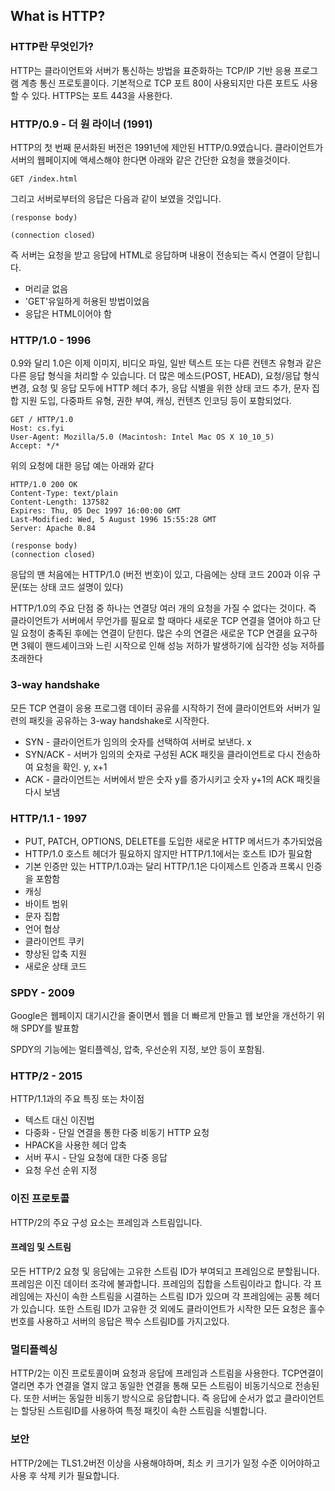 ## What is HTTP?

### HTTP란 무엇인가?

HTTP는 클라이언트와 서버가 통신하는 방법을 표준화하는 TCP/IP 기반 응용 프로그램 계층 통신 프로토콜이다. 기본적으로 TCP 포트 80이 사용되지만 다른 포트도 사용할 수 있다. HTTPS는 포트 443을 사용한다.

### HTTP/0.9 - 더 원 라이너 (1991)

HTTP의 첫 번째 문서화된 버전은 1991년에 제안된 HTTP/0.9였습니다. 클라이언트가 서버의 웹페이지에 액세스해야 한다면 아래와 같은 간단한 요청을 했을것이다.

`GET /index.html`

그리고 서버로부터의 응답은 다음과 같이 보였을 것입니다.

`(response body)`

`(connection closed) `

즉 서버는 요청을 받고 응답에 HTML로 응답하며 내용이 전송되는 즉시 연결이 닫힙니다.

* 머리글 없음
* 'GET'유일하게 허용된 방법이었음
* 응답은 HTML이어야 함

### HTTP/1.0 - 1996

0.9와 달리 1.0은 이제 이미지, 비디오 파일, 일반 텍스트 또는 다른 컨텐츠 유형과 같은 다른 응답 형식을 처리할 수 있습니다. 더 많은 메소드(POST, HEAD), 요청/응답 형식 변경, 요청 및 응답 모두에 HTTP 헤더 추가, 응답 식별을 위한 상태 코드 추가, 문자 집합 지원 도입, 다중파트 유형, 권한 부여, 캐싱, 컨텐츠 인코딩 등이 포함되었다.

```
GET / HTTP/1.0
Host: cs.fyi
User-Agent: Mozilla/5.0 (Macintosh: Intel Mac OS X 10_10_5)
Accept: */*
```

위의 요청에 대한 응답 예는 아래와 같다

```
HTTP/1.0 200 OK
Content-Type: text/plain
Content-Length: 137582
Expires: Thu, 05 Dec 1997 16:00:00 GMT
Last-Modified: Wed, 5 August 1996 15:55:28 GMT
Server: Apache 0.84

(response body)
(connection closed)
```

응답의 맨 처음에는 HTTP/1.0 (버전 번호)이 있고, 다음에는 상태 코드 200과 이유 구문(또는 상태 코드 설명이 있다)

HTTP/1.0의 주요 단점 중 하나는 연결당 여러 개의 요청을 가질 수 없다는 것이다. 즉 클라이언트가 서버에서 무언가를 필요로 할 때마다 새로운 TCP 연결을 열어야 하고 단일 요청이 충족된 후에는 연결이 닫힌다. 많은 수의 연결은 새로운 TCP 연결을 요구하면 3웨이 핸드셰이크와 느린 시작으로 인해 성능 저하가 발생하기에 심각한 성능 저하를 초래한다

### 3-way handshake

모든 TCP 연결이 응용 프로그램 데이터 공유를 시작하기 전에 클라이언트와 서버가 일련의 패킷을 공유하는 3-way handshake로 시작한다.

* SYN - 클라이언트가 임의의 숫자를 선택하여 서버로 보낸다. x
* SYN/ACK - 서버가 임의의 숫자로 구성된 ACK 패킷을 클라이언트로 다시 전송하여 요청을 확인. y, x+1
* ACK - 클라이언트는 서버에서 받은 숫자 y를 증가시키고 숫자 y+1의 ACK 패킷을 다시 보냄

### HTTP/1.1 - 1997

* PUT, PATCH, OPTIONS, DELETE를 도입한 새로운 HTTP 메서드가 추가되었음
* HTTP/1.0 호스트 헤더가 필요하지 않지만 HTTP/1.1에서는 호스트 ID가 필요함
* 기본 인증만 있는 HTTP/1.0과는 달리 HTTP/1.1은 다이제스트 인증과 프록시 인증을 포함함
* 캐싱
* 바이트 범위
* 문자 집합
* 언어 협상
* 클라이언트 쿠키
* 향상된 압축 지원
* 새로운 상태 코드

### SPDY - 2009

Google은 웹페이지 대기시간을 줄이면서 웹을 더 빠르게 만들고 웹 보안을 개선하기 위해 SPDY를 발표함

SPDY의 기능에는 멀티플렉싱, 압축, 우선순위 지정, 보안 등이 포함됨. 

### HTTP/2 - 2015

HTTP/1.1과의 주요 특징 또는 차이점

* 텍스트 대신 이진법
* 다중화 - 단일 연결을 통한 다중 비동기 HTTP 요청
* HPACK을 사용한 헤더 압축
* 서버 푸시 - 단일 요청에 대한 다중 응답
* 요청 우선 순위 지정

### 이진 프로토콜

HTTP/2의 주요 구성 요소는 프레임과 스트림입니다.

#### 프레임 및 스트림

모든 HTTP/2 요청 및 응답에는 고유한 스트림 ID가 부여되고 프레임으로 분할됩니다. 프레임은 이진 데이터 조각에 불과합니다. 프레임의 집합을 스트림이라고 합니다. 각 프레임에는 자신이 속한 스트림을 시결하는 스트림 ID가 있으며 각 프레임에는 공통 헤더가 있습니다. 또한 스트림 ID가 고유한 것 외에도 클라이언트가 시작한 모든 요청은 홀수 번호를 사용하고 서버의 응답은 짝수 스트림ID를 가지고있다.

### 멀티플렉싱

HTTP/2는 이진 프로토콜이며 요청과 응답에 프레임과 스트림을 사용한다. TCP연결이 열리면 추가 연결을 열지 않고 동일한 연결을 통해 모든 스트림이 비동기식으로 전송된다. 또한 서버는 동일한 비동기 방식으로 응답합니다. 즉 응답에 순서가 없고 클라이언트는 할당된 스트림ID를 사용하여 특정 패킷이 속한 스트림을 식별합니다.

### 보안

HTTP/2에는 TLS1.2버전 이상을 사용해야하며, 최소 키 크기가 일정 수준 이어야하고 사용 후 삭제 키가 필요합니다.
